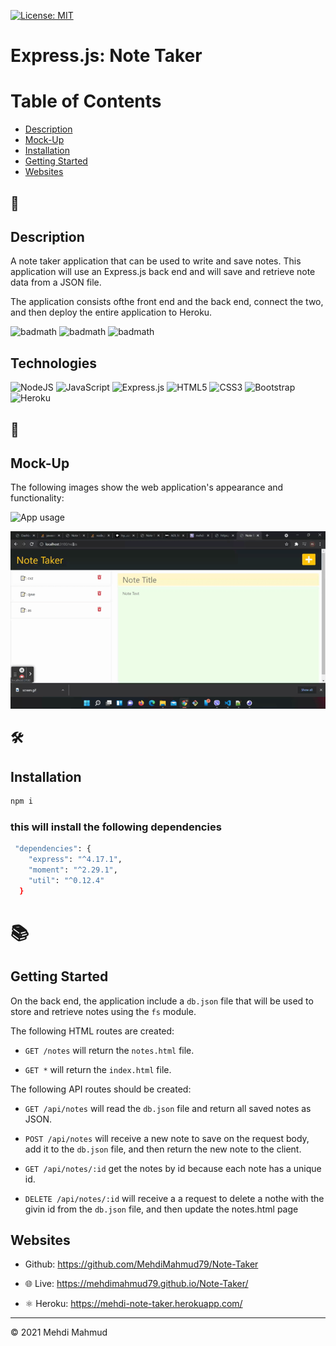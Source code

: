 [![License: MIT](https://img.shields.io/badge/License-MIT-yellow.svg)](https://opensource.org/licenses/MIT)

# Express.js: Note Taker

# Table of Contents 

* [Description](#description)
* [Mock-Up](#🚀)
* [Installation](#installation)
* [Getting Started](#📚)
* [Websites](#websites)


## 📝
## Description 
A note taker application that can be used to write and save notes. This application will use an Express.js back end and will save and retrieve note data from a JSON file.

The application consists ofthe front end and the back end, connect the two, and then deploy the entire application to Heroku.

![badmath](https://img.shields.io/github/issues/MehdiMahmud79/Note-Taker)
![badmath](https://img.shields.io/github/forks/MehdiMahmud79/Note-Taker)
![badmath](https://img.shields.io/github/stars/MehdiMahmud79/Note-Taker)

## Technologies
![NodeJS](https://img.shields.io/badge/node.js-%2343853D.svg?style=for-the-badge&logo=node.js&logoColor=white)
![JavaScript](https://img.shields.io/badge/javascript-%23323330.svg?style=for-the-badge&logo=javascript&logoColor=%23F7DF1E)
![Express.js](https://img.shields.io/badge/express.js-%23404d59.svg?style=for-the-badge&logo=express&logoColor=%2361DAFB)
![HTML5](https://img.shields.io/badge/html5-%23E34F26.svg?style=for-the-badge&logo=html5&logoColor=white)
![CSS3](https://img.shields.io/badge/css3-%231572B6.svg?style=for-the-badge&logo=css3&logoColor=white)
![Bootstrap](https://img.shields.io/badge/bootstrap-%23563D7C.svg?style=for-the-badge&logo=bootstrap&logoColor=white)
![Heroku](https://img.shields.io/badge/heroku-%23430098.svg?style=for-the-badge&logo=heroku&logoColor=white)

## 🚀
## Mock-Up

The following images show the web application's appearance and functionality:

![App usage](./assets/screen.gif)

![API requests.](./assets/api.gif)

## 🛠️ 
##  Installation
```bash
npm i
```

### this will install the following dependencies 
```bash
 "dependencies": {
    "express": "^4.17.1",
    "moment": "^2.29.1",
    "util": "^0.12.4"
  }

```

# 📚
## Getting Started

On the back end, the application  include a `db.json` file that will be used to store and retrieve notes using the `fs` module.

The following HTML routes are  created:

* `GET /notes` will  return the `notes.html` file.

* `GET *` will return the `index.html` file.

The following API routes should be created:

* `GET /api/notes` will read the `db.json` file and return all saved notes as JSON.

* `POST /api/notes` will receive a new note to save on the request body, add it to the `db.json` file, and then return the new note to the client.

* `GET /api/notes/:id` get the notes by id because each note has a unique id.  

* `DELETE /api/notes/:id` will receive a a request  to delete a nothe with the givin id from the `db.json` file, and then update the notes.html page


## Websites
* Github: https://github.com/MehdiMahmud79/Note-Taker

* 🌐 Live: https://mehdimahmud79.github.io/Note-Taker/

* ⚛️ Heroku: https://mehdi-note-taker.herokuapp.com/

---
© 2021 Mehdi Mahmud
